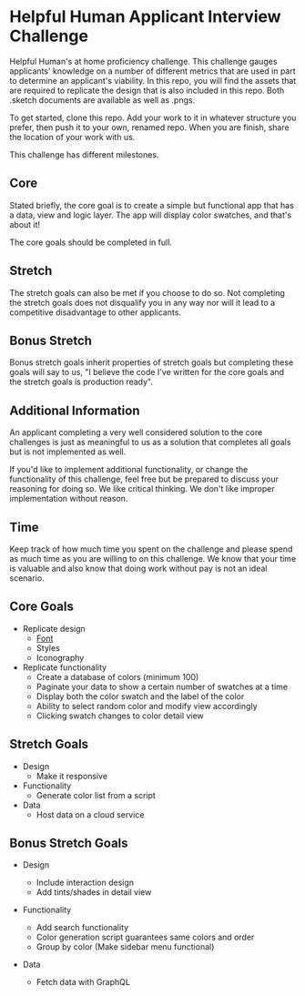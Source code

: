# Helpful Human Applicant Interview Challenge

Helpful Human's at home proficiency challenge. This challenge gauges applicants' knowledge on a number of different metrics that are used in part to determine an applicant's viability. In this repo, you will find the assets that are required to replicate the design that is also included in this repo. Both .sketch documents are available as well as .pngs.

To get started, clone this repo. Add your work to it in whatever structure you prefer, then push it to your own, renamed repo. When you are finish, share the location of your work with us.

This challenge has different milestones.

## Core
Stated briefly, the core goal is to create a simple but functional app that has a data, view and logic layer. The app will display color swatches, and that's about it!

The core goals should be completed in full. 

## Stretch
The stretch goals can also be met if you choose to do so. Not completing the stretch goals does not disqualify you in any way nor will it lead to a competitive disadvantage to other applicants.

## Bonus Stretch
Bonus stretch goals inherit properties of stretch goals but completing these goals will say to us, "I believe the code I've written for the core goals and the stretch goals is production ready".

## Additional Information
An applicant completing a very well considered solution to the core challenges is just as meaningful to us as a solution that completes all goals but is not implemented as well.

If you'd like to implement additional functionality, or change the functionality of this challenge, feel free but be prepared to discuss your reasoning for doing so. We like critical thinking. We don't like improper implementation without reason.

## Time
Keep track of how much time you spent on the challenge and please spend as much time as you are willing to on this challenge. We know that your time is valuable and also know that doing work without pay is not an ideal scenario.


## Core Goals
- Replicate design
  - [Font](./FONT.md)
  - Styles
  - Iconography
- Replicate functionality
  - Create a database of colors (minimum 100)
  - Paginate your data to show a certain number of swatches at a time
  - Display both the color swatch and the label of the color
  - Ability to select random color and modify view accordingly
  - Clicking swatch changes to color detail view

## Stretch Goals
- Design
  - Make it responsive
- Functionality
  - Generate color list from a script
- Data
  - Host data on a cloud service

## Bonus Stretch Goals
- Design
  - Include interaction design
  - Add tints/shades in detail view

- Functionality
  - Add search functionality
  - Color generation script guarantees same colors and order
  - Group by color (Make sidebar menu functional)

- Data
  - Fetch data with GraphQL

